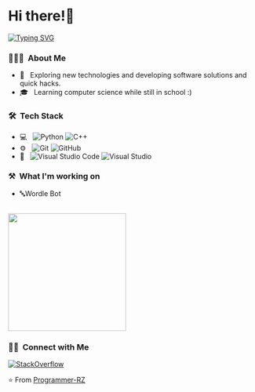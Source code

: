 # **Hi there!👋**
[![Typing SVG](https://readme-typing-svg.herokuapp.com?font=Fira+Code&weight=700&size=30&pause=1000&width=435&lines=I'm+Programmer-RZ;Welcome+to+my+profile)](https://git.io/typing-svg)

<h3> 👨🏻‍💻 &nbsp;About Me </h3>

- 🤔 &nbsp; Exploring new technologies and developing software solutions and quick hacks.
- 🎓 &nbsp; Learning computer science while still in school :)

<h3> 🛠 &nbsp;Tech Stack</h3>

- 💻 &nbsp;
  ![Python](https://img.shields.io/badge/-Python-333333?style=flat&logo=python)
  ![C++](https://img.shields.io/badge/-C++-333333?style=flat&logo=C%2B%2B&logoColor=00599C)
- ⚙️ &nbsp;
  ![Git](https://img.shields.io/badge/-Git-333333?style=flat&logo=git)
  ![GitHub](https://img.shields.io/badge/-GitHub-333333?style=flat&logo=github)
- 🔧 &nbsp;
  ![Visual Studio Code](https://img.shields.io/badge/-Visual%20Studio%20Code-333333?style=flat&logo=visual-studio-code&logoColor=007ACC)
  ![Visual Studio](https://img.shields.io/badge/Visual%20Studio-5C2D91.svg?style=flat&logo=visual-studio&logoColor=white)

<h3> ⚒️ &nbsp;What I'm working on </h3>

- 🔤Wordle Bot

<br/>

<a href="https://github.com/Programmer-RZ">
  <img height="240em" src="https://github-readme-stats.vercel.app/api/top-langs/?username=Programmer-RZ&theme=buefy&layout=donut" />
</a>

<br/>

<h3> 🤝🏻 &nbsp;Connect with Me </h3>

<p align="left">
<a href="https://stackoverflow.com/users/21636826/programmer-rz?tab=profile/"><img alt="StackOverflow" src="https://img.shields.io/badge/-StackOverflow-FE7A16?style=flat&logo=stack-overflow&logoColor=white"></a>
</p>

⭐️ From [Programmer-RZ](https://github.com/Programmer-RZ)

